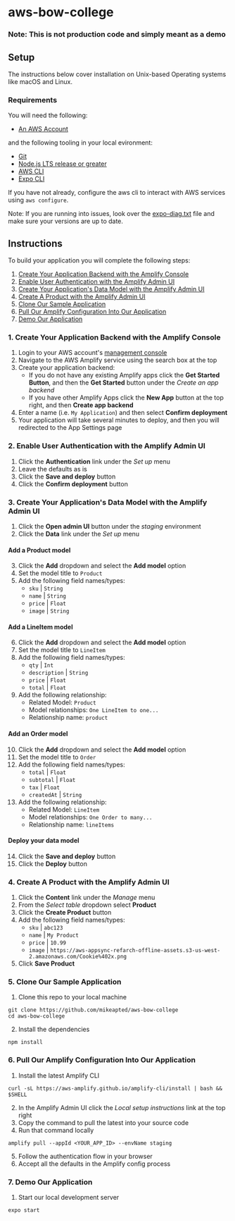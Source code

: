 # aws-bow-college

### Note: This is not production code and simply meant as a demo

## Setup

The instructions below cover installation on Unix-based Operating systems like macOS and Linux.

### Requirements

You will need the following:

- [An AWS Account](https://aws.amazon.com/premiumsupport/knowledge-center/create-and-activate-aws-account/)

and the following tooling in your local evironment:

- [Git](https://git-scm.com/)
- [Node.js LTS release or greater](https://nodejs.org/en/)
- [AWS CLI](https://docs.aws.amazon.com/cli/latest/userguide/install-cliv2.html)
- [Expo CLI](https://docs.expo.io/get-started/installation/)

If you have not already, configure the aws cli to interact with AWS services using `aws configure`.

Note: If you are running into issues, look over the [expo-diag.txt](expo-diag.txt) file and make sure your versions are up to date.

## Instructions

To build your application you will complete the following steps:

1. [Create Your Application Backend with the Amplify Console](#1-create-your-application-backend-with-the-amplify-console)
2. [Enable User Authentication with the Amplify Admin UI](#2-enable-user-authentication-with-the-amplify-admin-ui)
3. [Create Your Application's Data Model with the Amplify Admin UI](#3-create-your-applications-data-model-with-the-amplify-admin-ui)
4. [Create A Product with the Amplify Admin UI](#4-create-a-product-with-the-amplify-admin-ui)
5. [Clone Our Sample Application](#5-clone-our-sample-application)
6. [Pull Our Amplify Configuration Into Our Application](#6-pull-our-amplify-configuration-into-our-application)
7. [Demo Our Application](#7-demo-our-application)

### 1. Create Your Application Backend with the Amplify Console

1. Login to your AWS account's [management console](https://aws.amazon.com/console/)
2. Navigate to the AWS Amplify service using the search box at the top
3. Create your application backend:
    * If you do not have any existing Amplify apps click the **Get Started Button**, and then the **Get Started** button under the *Create an app backend*
    * If you have other Amplify Apps click the **New App** button at the top right, and then **Create app backend**
4. Enter a name (i.e. `My Application`) and then select **Confirm deployment**
5. Your application will take several minutes to deploy, and then you will redirected to the App Settings page

### 2. Enable User Authentication with the Amplify Admin UI

1. Click the **Authentication** link under the *Set up* menu
2. Leave the defaults as is
3. Click the **Save and deploy** button
4. Click the **Confirm deployment** button

### 3. Create Your Application's Data Model with the Amplify Admin UI

1. Click the **Open admin UI** button under the *staging* environment 
2. Click the **Data** link under the *Set up* menu

#### Add a Product model

3. Click the **Add** dropdown and select the **Add model** option
4. Set the model title to `Product`
5. Add the following field names/types:
    - `sku` | `String`
    - `name` | `String`
    - `price` | `Float`
    - `image` | `String`

#### Add a LineItem model

6. Click the **Add** dropdown and select the **Add model** option
7. Set the model title to `LineItem`
8. Add the following field names/types:
    - `qty` | `Int`
    - `description` | `String`
    - `price` | `Float`
    - `total` | `Float`
9. Add the following relationship:
    - Related Model: `Product`
    - Model relationships: `One LineItem to one...`
    - Relationship name: `product`

#### Add an Order model

10. Click the **Add** dropdown and select the **Add model** option
11. Set the model title to `Order`
12. Add the following field names/types:
    - `total` | `Float`
    - `subtotal` | `Float`
    - `tax` | `Float`
    - `createdAt` | `String`
13. Add the following relationship:
    - Related Model: `LineItem`
    - Model relationships: `One Order to many...`
    - Relationship name: `lineItems`

#### Deploy your data model

14. Click the **Save and deploy** button
15. Click the **Deploy** button

### 4. Create A Product with the Amplify Admin UI

1. Click the **Content** link under the *Manage* menu
2. From the *Select table* dropdown select **Product**
3. Click the **Create Product** button
4. Add the following field names/types:
    - `sku` | `abc123`
    - `name` | `My Product`
    - `price` | `10.99`
    - `image` | `https://aws-appsync-refarch-offline-assets.s3-us-west-2.amazonaws.com/Cookie%402x.png`
5. Click **Save Product**

### 5. Clone Our Sample Application

1. Clone this repo to your local machine
```console
git clone https://github.com/mikeapted/aws-bow-college
cd aws-bow-college
```
2. Install the dependencies
```console
npm install
```

### 6. Pull Our Amplify Configuration Into Our Application

1. Install the latest Amplify CLI
```console
curl -sL https://aws-amplify.github.io/amplify-cli/install | bash && $SHELL
```
2. In the Amplify Admin UI click the *Local setup instructions* link at the top right
3. Copy the command to pull the latest into your source code
4. Run that command locally
```console
amplify pull --appId <YOUR_APP_ID> --envName staging
```
5. Follow the authentication flow in your browser
6. Accept all the defaults in the Amplify config process

### 7. Demo Our Application

1. Start our local development server
```console
expo start
```



